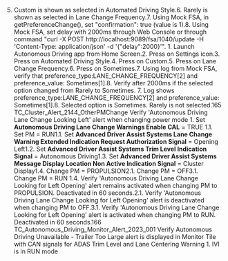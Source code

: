 5. Custom is shown as selected in Automated Driving Style.6. Rarely is shown as selected in Lane Change Frequency.7. Using Mock FSA, in getPreferenceChange(), set "confirmation": true (value is 1).8. Using Mock FSA, set delay with 2000ms through Web Console or through command "curl -X POST http://localhost:9089/fsa/1040/update -H 'Content-Type: application/json' -d '{"delay":2000}'". 1. Launch Autonomous Driving app from Home Screen.2. Press on Settings icon.3. Press on Automated Driving Style.4. Press on Custom.5. Press on Lane Change Frequency.6. Press on Sometimes.7. Using log from Mock FSA, verify that preference_type:LANE_CHANGE_FREQUENCY[2] and preference_value: Sometimes[1].8. Verify after 2000ms if the selected option changed from Rarely to Sometimes. 7. Log shows preference_type:LANE_CHANGE_FREQUENCY[2] and preference_value: Sometimes[1].8. Selected option is Sometimes. Rarely is not selected.165 TC_Cluster_Alert_2144_OtherPMChange Verify 'Autonomous Driving Lane Change Looking Left' alert when changing power mode 1. Set **Autonomous Driving Lane Change Warnings Enable CAL** = TRUE 1.1. Set PM = RUN1.1. Set **Advanced Driver Assist Systems Lane Change Warning Extended Indication Request Authorization Signal** = Opening Left1.2. Set **Advanced Driver Assist Systems Trim Level Indication Signal** = Autonomous Driving1.3. Set **Advanced Driver Assist Systems Message Display Location Non Active Indication Signal** = Cluster Display1.4. Change PM = PROPULSION2.1. Change PM = OFF3.1. Change PM = RUN 1.4. Verify 'Autonomous Driving Lane Change Looking for Left Opening' alert remains activated when changing PM to PROPULSION. Deactivated in 60 seconds.2.1. Verify 'Autonomous Driving Lane Change Looking for Left Opening' alert is deactivated when changing PM to OFF.3.1. Verify 'Autonomous Driving Lane Change Looking for Left Opening' alert is activated when changing PM to RUN. Deactivated in 60 seconds.166 TC_Autonomous_Driving_Monitor_Alert_2023_001 Verify Autonomous Driving Unavailable - Trailer Too Large alert is displayed in Monitor Tile with CAN signals for ADAS Trim Level and Lane Centering Warning 1. IVI is in RUN mode